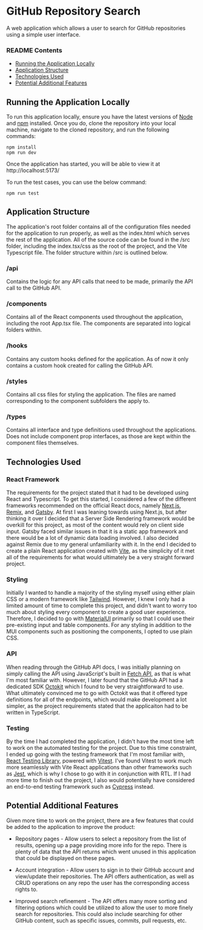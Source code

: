 # GitHub Repository Search

A web application which allows a user to search for GitHub repositories using a simple user interface.

### README Contents

- [Running the Application Locally](#running-the-application-locally)
- [Application Structure](#application-structure)
- [Technologies Used](#technologies-used)
- [Potential Additional Features](#potential-additional-features)


## Running the Application Locally
To run this application locally, ensure you have the latest versions of [Node](https://nodejs.org/en/download) and [npm](https://docs.npmjs.com/downloading-and-installing-node-js-and-npm) installed.
Once you do, clone the repository into your local machine, navigate to the cloned repository, and run the following commands:

```
npm install
npm run dev
```

Once the application has started, you will be able to view it at http://localhost:5173/

To run the test cases, you can use the below command: 
```
npm run test
```

## Application Structure
The application's root folder contains all of the configuration files needed for the application to run properly, as well as the index.html which serves the rest of the application. All of the source code can be found in the /src folder, including the index.tsx/css as the root of the project, and the Vite Typescript file. The folder structure within /src is outlined below.

### /api
Contains the logic for any API calls that need to be made, primarily the API call to the GitHub API.

### /components
Contains all of the React components used throughout the application, including the root App.tsx file. The components are separated into logical folders within.

### /hooks
Contains any custom hooks defined for the application. As of now it only contains a custom hook created for calling the GitHub API.

### /styles
Contains all css files for styling the application. The files are named corresponding to the component subfolders the apply to.

### /types
Contains all interface and type definitions used throughout the applications. Does not include component prop interfaces, as those are kept within the component files themselves.


## Technologies Used

### React Framework
The requirements for the project stated that it had to be developed using React and Typescript. To get this started, I considered a few of the different frameworks recommended on the official React docs, namely [Next.js](https://nextjs.org/), [Remix](https://remix.run/), and [Gatsby](https://www.gatsbyjs.com/). At first I was leaning towards using Next.js, but after thinking it over I decided that a Server Side Rendering framework would be overkill for this project, as most of the content would rely on client side input. Gatsby faced similar issues in that it is a static app framework and there would be a lot of dynamic data loading involved. I also decided against Remix due to my general unfamiliarity with it. In the end I decided to create a plain React application created with [Vite](https://vitejs.dev/), as the simplicity of it met all of the requirements for what would ultimately be a very straight forward project.

### Styling
Initially I wanted to handle a majority of the styling myself using either plain CSS or a modern framework like [Tailwind](https://tailwindcss.com/). However, I knew I only had a limited amount of time to complete this project, and didn't want to worry too much about styling every component to create a good user experience. Therefore, I decided to go with [MaterialUI](https://mui.com/) primarily so that I could use their pre-existing input and table components. For any styling in addition to the MUI components such as positioning the components, I opted to use plain CSS. 

### API
When reading through the GitHub API docs, I was initially planning on simply calling the API using JavaScript's built in [Fetch API](https://developer.mozilla.org/en-US/docs/Web/API/Fetch_API), as that is what I'm most familiar with. However, I later found that the GitHub API had a dedicated SDK [Octokit](https://github.com/octokit) which I found to be very straightforward to use. What ultimately convinced me to go with Octokit was that it offered type definitions for all of the endpoints, which would make development a lot simpler, as the project requirements stated that the applicaiton had to be written in TypeScript. 

### Testing
By the time I had completed the application, I didn't have the most time left to work on the automated testing for the project. Due to this time constraint, I ended up  going with the testing framework that I'm most familiar with, [React Testing Library](https://testing-library.com/docs/react-testing-library/intro/), powered with [Vitest](https://vitest.dev/). I've found Vitest to work much more seamlessly with Vite React applications than other frameworks such as [Jest](https://jestjs.io/), which is why I chose to go with it in conjunction with RTL. If I had more time to finish out the project, I also would potentially have considered an end-to-end testing framework such as [Cypress](https://docs.cypress.io/guides/component-testing/react/overview) instead.

## Potential Additional Features
Given more time to work on the project, there are a few features that could be added to the application to improve the product:

- Repository pages - Allow users to select a repository from the list of results, opening up a page providing more info for the repo. There is plenty of data that the API returns which went unused in this application that could be displayed on these pages.

- Account integration - Allow users to sign in to their GitHub account and view/update their repositories. The API offers authentication, as well as CRUD operations on any repo the user has the corresponding access rights to.

- Improved search refinement - The API offers many more sorting and filtering options which could be utilized to allow the user to more finely search for repositories. This could also include searching for other GitHub content, such as specific issues, commits, pull requests, etc.